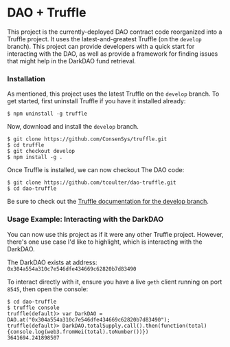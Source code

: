 # DAO + Truffle

This project is the currently-deployed DAO contract code reorganized into a Truffle project. It uses the latest-and-greatest Truffle (on the `develop` branch). This project can provide developers with a quick start for interacting with the DAO, as well as provide a framework for finding issues that might help in the DarkDAO fund retrieval.

### Installation

As mentioned, this project uses the latest Truffle on the `develop` branch. To get started, first uninstall Truffle if you have it installed already:

```
$ npm uninstall -g truffle
```

Now, download and install the `develop` branch.

```
$ git clone https://github.com/ConsenSys/truffle.git
$ cd truffle
$ git checkout develop
$ npm install -g .
```

Once Truffle is installed, we can now checkout The DAO code:

```
$ git clone https://github.com/tcoulter/dao-truffle.git
$ cd dao-truffle
```

Be sure to check out the [Truffle documentation for the develop branch](http://truffle.readthedocs.io/en/develop/).

### Usage Example: Interacting with the DarkDAO

You can now use this project as if it were any other Truffle project. However, there's one use case I'd like to highlight, which is interacting with the DarkDAO.

The DarkDAO exists at address: `0x304a554a310c7e546dfe434669c62820b7d83490`

To interact directly with it, ensure you have a live `geth` client running on port `8545`, then open the console:

```
$ cd dao-truffle
$ truffle console
truffle(default)> var DarkDAO = DAO.at("0x304a554a310c7e546dfe434669c62820b7d83490");
truffle(default)> DarkDAO.totalSupply.call().then(function(total) {console.log(web3.fromWei(total).toNumber())})
3641694.241898507
```
